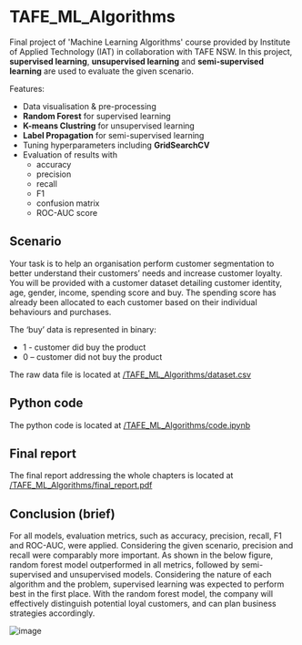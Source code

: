 # TAFE_ML_Algorithms
Final project of 'Machine Learning Algorithms' course provided by Institute of Applied Technology (IAT) in collaboration with TAFE NSW.
In this project, **supervised learning**, **unsupervised learning** and **semi-supervised learning** are used to evaluate the given scenario.

Features:
  - Data visualisation & pre-processing
  - **Random Forest** for supervised learning
  - **K-means Clustring** for unsupervised learning
  - **Label Propagation** for semi-supervised learning
  - Tuning hyperparameters including **GridSearchCV**
  - Evaluation of results with
      - accuracy
      - precision
      - recall
      - F1
      - confusion matrix
      - ROC-AUC score


## Scenario

Your task is to help an organisation perform customer segmentation to better understand their customers’ needs and increase customer loyalty. You will be provided with a customer dataset detailing customer identity, age, gender, income, spending score and buy. The spending score has already been allocated to each customer based on their individual behaviours and purchases. 

The ‘buy’ data is represented in binary: 
- 1 - customer did buy the product
-	0 – customer did not buy the product

The raw data file is located at [/TAFE_ML_Algorithms/dataset.csv](https://github.com/siwoo-jung/TAFE_ML_Algorithms/blob/main/dataset.csv)

## Python code

The python code is located at [/TAFE_ML_Algorithms/code.ipynb](https://github.com/siwoo-jung/TAFE_ML_Algorithms/blob/main/code.ipynb)

## Final report

The final report addressing the whole chapters is located at [/TAFE_ML_Algorithms/final_report.pdf](https://github.com/siwoo-jung/TAFE_ML_Algorithms/blob/main/final_report.pdf)

## Conclusion (brief)

For all models, evaluation metrics, such as accuracy, precision, recall, F1 and ROC-AUC, were applied. Considering the given scenario, precision and recall were comparably more important. As shown in the below figure, random forest model outperformed in all metrics, followed by semi-supervised and unsupervised models. Considering the nature of each algorithm and the problem, supervised learning was expected to perform best in the first place. With the random forest model, the company will effectively distinguish potential loyal customers, and can plan business strategies accordingly.

![image](https://github.com/siwoo-jung/TAFE_ML_Algorithms/assets/142607954/8db0d43e-3954-4150-8c9a-990eaf9b0146)


